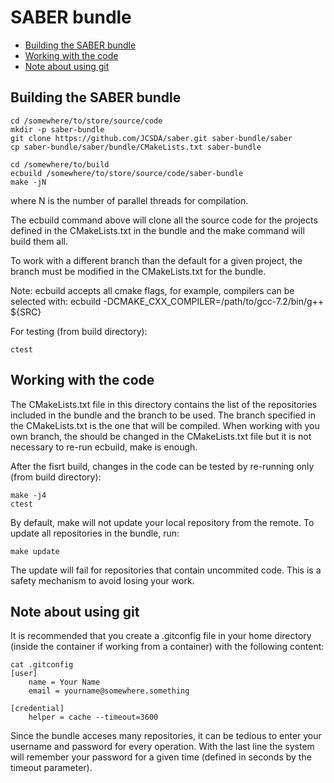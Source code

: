 # SABER bundle

- [Building the SABER bundle](#building-the-saber-bundle)
- [Working with the code](#working-with-the-code)
- [Note about using git](#note-about-using-git)

## Building the SABER bundle

    cd /somewhere/to/store/source/code
    mkdir -p saber-bundle
    git clone https://github.com/JCSDA/saber.git saber-bundle/saber
    cp saber-bundle/saber/bundle/CMakeLists.txt saber-bundle

    cd /somewhere/to/build
    ecbuild /somewhere/to/store/source/code/saber-bundle
    make -jN

where N is the number of parallel threads for compilation.

The ecbuild command above will clone all the source code for the projects defined in the
CMakeLists.txt in the bundle and the make command will build them all.

To work with a different branch than the default for a given project, the branch must be
modified in the CMakeLists.txt for the bundle.

Note: ecbuild accepts all cmake flags, for example, compilers can be selected with:
    ecbuild -DCMAKE_CXX_COMPILER=/path/to/gcc-7.2/bin/g++ ${SRC}

For testing (from build directory):

    ctest

## Working with the code

The CMakeLists.txt file in this directory contains the list of the repositories included
in the bundle and the branch to be used. The branch specified in the CMakeLists.txt is
the one that will be compiled. When working with you own branch, the should be changed in
the CMakeLists.txt file but it is not necessary to re-run ecbuild, make is enough.

After the fisrt build, changes in the code can be tested by re-running only
(from build directory):

    make -j4
    ctest

By default, make will not update your local repository from the remote. To update all repositories
in the bundle, run:

    make update

The update will fail for repositories that contain uncommited code. This is a safety mechanism to
avoid losing your work.

## Note about using git

It is recommended that you create a .gitconfig file in your home directory (inside the container
if working from a container) with the following content:

    cat .gitconfig 
    [user]
        name = Your Name
        email = yourname@somewhere.something

    [credential]
        helper = cache --timeout=3600

Since the bundle acceses many repositories, it can be tedious to enter your username and
password for every operation. With the last line the system will remember your password for
a given time (defined in seconds by the timeout parameter).
